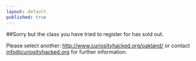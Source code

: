 ```yaml
---
layout: default
published: true
---
```


##Sorry but the class you have tried to register for has sold out.

Please select another: http://www.curiosityhacked.org/oakland/
or contact info@curiosityhacked.org for further information.
